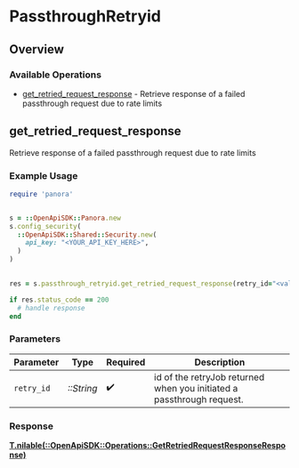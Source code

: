 # PassthroughRetryid

## Overview

### Available Operations

* [get_retried_request_response](#get_retried_request_response) - Retrieve response of a failed passthrough request due to rate limits

## get_retried_request_response

Retrieve response of a failed passthrough request due to rate limits

### Example Usage

```ruby
require 'panora'


s = ::OpenApiSDK::Panora.new
s.config_security(
  ::OpenApiSDK::Shared::Security.new(
    api_key: "<YOUR_API_KEY_HERE>",
  )
)

    
res = s.passthrough_retryid.get_retried_request_response(retry_id="<value>")

if res.status_code == 200
  # handle response
end

```

### Parameters

| Parameter                                                             | Type                                                                  | Required                                                              | Description                                                           |
| --------------------------------------------------------------------- | --------------------------------------------------------------------- | --------------------------------------------------------------------- | --------------------------------------------------------------------- |
| `retry_id`                                                            | *::String*                                                            | :heavy_check_mark:                                                    | id of the retryJob returned when you initiated a passthrough request. |

### Response

**[T.nilable(::OpenApiSDK::Operations::GetRetriedRequestResponseResponse)](../../models/operations/getretriedrequestresponseresponse.md)**


